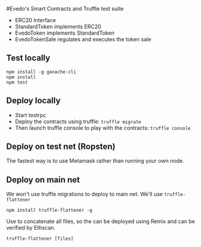 #Evedo's Smart Contracts and Truffle test suite


* ERC20 Interface
* StandardToken implements ERC20
* EvedoToken implements StandardToken
* EvedoTokenSale regulates and executes the token sale


## Test locally

    npm install -g ganache-cli
    npm install
    npm test
    
## Deploy locally

* Start testrpc
* Deploy the contracts using truffle: ```truffle migrate```
* Then launch truffle console to play with the contracts: ```truffle console```  

## Deploy on test net (Ropsten)

The fastest way is to use Metamask rather than running your own node.

## Deploy on main net

We won't use truffle migrations to deploy to main net. We'll use ```truffle-flattener```

```npm install truffle-flattener -g```

Use to concatenate all files, so the can be deployed using Remix and can be verified by Ethscan.

```truffle-flattener [files]```